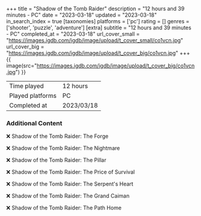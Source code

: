 +++
title = "Shadow of the Tomb Raider"
description = "12 hours and 39 minutes - PC"
date = "2023-03-18"
updated = "2023-03-18"
in_search_index = true
[taxonomies]
platforms = ['pc']
rating = []
genres = ['shooter', 'puzzle', 'adventure']
[extra]
subtitle = "12 hours and 39 minutes - PC"
completed_at = "2023-03-18"
url_cover_small = "https://images.igdb.com/igdb/image/upload/t_cover_small/co1vcn.jpg"
url_cover_big = "https://images.igdb.com/igdb/image/upload/t_cover_big/co1vcn.jpg"
+++
{{ image(src="https://images.igdb.com/igdb/image/upload/t_cover_big/co1vcn.jpg") }}

|              |            |
| ------------ | ---------- |
| Time played  | 12 hours |
| Played platforms    | PC |
| Completed at | 2023/03/18 |



### Additional Content


❌ Shadow of the Tomb Raider: The Forge

❌ Shadow of the Tomb Raider: The Nightmare

❌ Shadow of the Tomb Raider: The Pillar

❌ Shadow of the Tomb Raider: The Price of Survival

❌ Shadow of the Tomb Raider: The Serpent's Heart

❌ Shadow of the Tomb Raider: The Grand Caiman

❌ Shadow of the Tomb Raider: The Path Home
